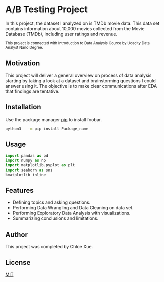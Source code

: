 # A/B Testing Project

In this project, the dataset I analyzed on is TMDb movie data. This data set contains information about 10,000 movies collected from the Movie Database (TMDb), including user ratings and revenue. 

<sub>This project is connected with Introduction to Data Analysis Cource by Udacity Data Analyst Nano Degree.</sub>

## Motivation

This project will deliver a general overview on process of data analysis starting by taking a look at a dataset and brainstorming questions I could answer using it. The objective is to make clear communications after EDA that findings are tentative.

## Installation

Use the package manager [pip](https://pip.pypa.io/en/stable/) to install foobar.

```bash
python3   -m pip install Package_name
```

## Usage

```python
import pandas as pd
import numpy as np
import matplotlib.pyplot as plt
import seaborn as sns
%matplotlib inline
```

## Features

- Defining topics and asking questions. 
- Performing Data Wrangling and Data Cleaning on data set.
- Performing Exploratory Data Analysis with visualizations.
- Summarizing conclusions and limitations.


## Author
This project was completed by Chloe Xue. 

## License
[MIT](https://choosealicense.com/licenses/mit/)